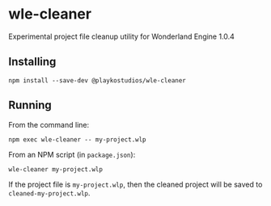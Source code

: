 # wle-cleaner

Experimental project file cleanup utility for Wonderland Engine 1.0.4

## Installing

```
npm install --save-dev @playkostudios/wle-cleaner
```

## Running

From the command line:
```
npm exec wle-cleaner -- my-project.wlp
```

From an NPM script (in `package.json`):
```
wle-cleaner my-project.wlp
```

If the project file is `my-project.wlp`, then the cleaned project will be saved
to `cleaned-my-project.wlp`.
